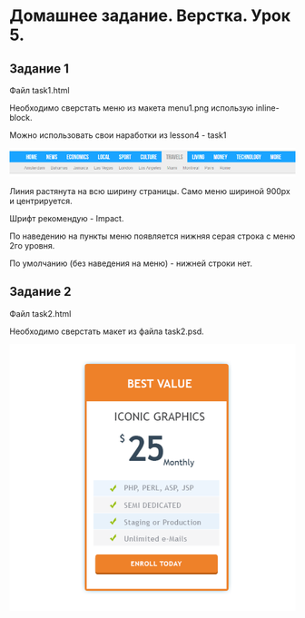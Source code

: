 # Домашнее задание. Верстка. Урок 5.

## Задание 1

Файл task1.html

Необходимо сверстать меню из макета menu1.png использую inline-block.

Можно использовать свои наработки из lesson4 - task1

![task1.png](https://github.com/alexandrbublik/HTML-CSS/blob/master/lesson5/task1.png)

Линия растянута на всю ширину страницы. Само меню шириной 900px и центрируется.
 
Шрифт рекомендую - Impact. 

По наведению на пункты меню появляется нижняя серая строка с меню 2го уровня. 

По умолчанию (без наведения на меню) - нижней строки нет.


## Задание 2

Файл task2.html

Необходимо сверстать  макет из файла task2.psd.

![task2.png](https://github.com/alexandrbublik/HTML-CSS/blob/master/lesson5/task2.png)
